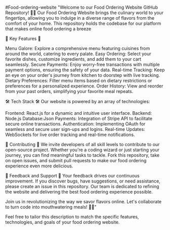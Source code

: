 #Food-ordering-website
"Welcome to our Food Ordering Website GitHub Repository! 🍔🍕  Our Food Ordering Website brings the culinary world to your fingertips, allowing you to indulge in a diverse range of flavors from the comfort of your home. This repository holds the codebase for our platform that makes online food ordering a breeze

🌟 Key Features 🌟

Menu Galore: Explore a comprehensive menu featuring cuisines from around the world, catering to every palate.
Easy Ordering: Select your favorite dishes, customize ingredients, and add them to your cart seamlessly.
Secure Payments: Enjoy worry-free transactions with multiple payment options, ensuring the safety of your data.
Real-time Tracking: Keep an eye on your order's journey from kitchen to doorstep with live tracking.
Dietary Preferences: Filter menu items based on dietary restrictions or preferences for a personalized experience.
Order History: View and reorder from your past orders, simplifying your favorite meal repeats.


🛠️ Tech Stack 🛠️
Our website is powered by an array of technologies:

Frontend: React.js for a dynamic and intuitive user interface.
Backend: Node.js 
Database:Json
Payments: Integration of Stripe API to facilitate secure online transactions.
Authentication: Implementing OAuth for seamless and secure user sign-ups and logins.
Real-time Updates: WebSockets for live order tracking and real-time notifications.

🚀 Contributing 🚀
We invite developers of all skill levels to contribute to our open-source project. Whether you're a coding wizard or just starting your journey, you can find meaningful tasks to tackle. Fork this repository, take on open issues, and submit pull requests to make our food ordering experience even more delicious.

📢 Feedback and Support 📢
Your feedback drives our continuous improvement. If you discover bugs, have suggestions, or need assistance, please create an issue in this repository. Our team is dedicated to refining the website and delivering the best food ordering experience possible.

Join us in revolutionizing the way we savor flavors online. Let's collaborate to turn code into mouthwatering meals! 🍔🍕"

Feel free to tailor this description to match the specific features, technologies, and goals of your food ordering website.
